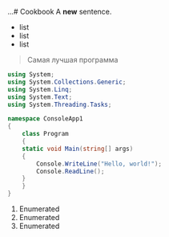 ...# Cookbook
A **new** sentence.
* list
* list
* list

> Самая лучшая программа 

```C#
using System;
using System.Collections.Generic;
using System.Linq;
using System.Text;
using System.Threading.Tasks;

namespace ConsoleApp1
{
    class Program
    {
    static void Main(string[] args)
    {
        Console.WriteLine("Hello, world!");
        Console.ReadLine();
    }
    }
}
```

1. Enumerated
2. Enumerated
3. Enumerated
